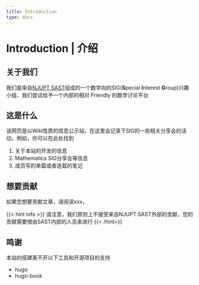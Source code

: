 ```yaml
---
title: Introduction
type: docs
---
```


# Introduction | 介绍

## 关于我们

我们是来自[NJUPT SAST](https://sast.fun/)组成的一个数学向的SIG(**S**pecial **I**nterest **G**roup)兴趣小组，我们尝试给予一个内部的相对 Friendly 的数学讨论平台

## 这是什么

该网页是以Wiki性质的信息公示站，在这里会记录下SIG的一些相关分享会的活动，例如，你可以在此处找到

1. 关于本站的开发的信息
2. Mathematics SIG分享会等信息
3. 成员写的单篇或者连载的笔记

## 想要贡献

如果您想要贡献文章，请阅读xxx，

{{< hint info >}}
请注意，我们原则上不接受来自NJUPT SAST外部的贡献，您的贡献需要借由SAST内部的人员来进行
{{< /hint>}}

## 鸣谢

本站的搭建离不开以下工具和开源项目的支持
- hugo
- hugo-book
